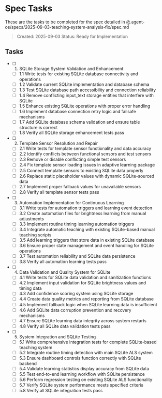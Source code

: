 # Spec Tasks

These are the tasks to be completed for the spec detailed in @.agent-os/specs/2025-09-03-teaching-system-analysis-fix/spec.md

> Created: 2025-09-03
> Status: Ready for Implementation

## Tasks

- [ ] 1. SQLite Storage System Validation and Enhancement
  - [ ] 1.1 Write tests for existing SQLite database connectivity and operations
  - [ ] 1.2 Validate current SQLite implementation and database schema
  - [ ] 1.3 Test SQLite database path accessibility and connection reliability
  - [ ] 1.4 Remove conflicting input_text storage entities that interfere with SQLite
  - [ ] 1.5 Enhance existing SQLite operations with proper error handling
  - [ ] 1.6 Implement database connection retry logic and failsafe mechanisms
  - [ ] 1.7 Add SQLite database schema validation and ensure table structure is correct
  - [ ] 1.8 Verify all SQLite storage enhancement tests pass

- [ ] 2. Template Sensor Resolution and Repair
  - [ ] 2.1 Write tests for template sensor functionality and data accuracy
  - [ ] 2.2 Identify conflicts between functional sensors and test sensors
  - [ ] 2.3 Remove or disable conflicting simple test sensors
  - [ ] 2.4 Fix template sensor loading issues in adaptive learning package
  - [ ] 2.5 Connect template sensors to existing SQLite data properly
  - [ ] 2.6 Replace static placeholder values with dynamic SQLite-sourced data
  - [ ] 2.7 Implement proper fallback values for unavailable sensors
  - [ ] 2.8 Verify all template sensor tests pass

- [ ] 3. Automation Implementation for Continuous Learning
  - [ ] 3.1 Write tests for automation triggers and learning event detection
  - [ ] 3.2 Create automation files for brightness learning from manual adjustments
  - [ ] 3.3 Implement routine timing learning automation triggers
  - [ ] 3.4 Integrate automatic teaching with existing SQLite-based manual teaching scripts
  - [ ] 3.5 Add learning triggers that store data in existing SQLite database
  - [ ] 3.6 Ensure proper state management and event handling for SQLite operations
  - [ ] 3.7 Test automation reliability and SQLite data persistence
  - [ ] 3.8 Verify all automation learning tests pass

- [ ] 4. Data Validation and Quality System for SQLite
  - [ ] 4.1 Write tests for SQLite data validation and sanitization functions
  - [ ] 4.2 Implement input validation for SQLite brightness values and timing data
  - [ ] 4.3 Add confidence scoring system using SQLite storage
  - [ ] 4.4 Create data quality metrics and reporting from SQLite database
  - [ ] 4.5 Implement fallback logic when SQLite learning data is insufficient
  - [ ] 4.6 Add SQLite data corruption prevention and recovery mechanisms
  - [ ] 4.7 Ensure SQLite learning data integrity across system restarts
  - [ ] 4.8 Verify all SQLite data validation tests pass

- [ ] 5. System Integration and SQLite Testing
  - [ ] 5.1 Write comprehensive integration tests for complete SQLite-based teaching system
  - [ ] 5.2 Integrate routine timing detection with main SQLite ALS system
  - [ ] 5.3 Ensure dashboard controls function correctly with SQLite backend
  - [ ] 5.4 Validate learning statistics display accuracy from SQLite data
  - [ ] 5.5 Test end-to-end learning workflow with SQLite persistence
  - [ ] 5.6 Perform regression testing on existing SQLite ALS functionality
  - [ ] 5.7 Verify SQLite system performance meets specified criteria
  - [ ] 5.8 Verify all SQLite integration tests pass
